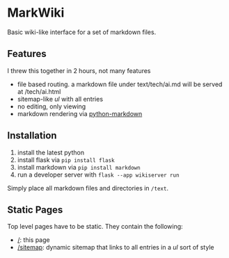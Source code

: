 # MarkWiki
Basic wiki-like interface for a set of markdown files.

## Features
I threw this together in 2 hours, not many features

- file based routing. a markdown file under text/tech/ai.md will be served at /tech/ai.html
- sitemap-like *ul* with all entries
- no editing, only viewing
- markdown rendering via [python-markdown](https://www.linode.com/docs/guides/how-to-use-python-markdown-to-convert-markdown-to-html/)

## Installation
1. install the latest python
2. install flask via `pip install flask`
3. install markdown via `pip install markdown`
4. run a developer server with `flask --app wikiserver run`

Simply place all markdown files and directories in `/text`.


## Static Pages
Top level pages have to be static. They contain the following:

- [/](/): this page
- [/sitemap](/sitemap): dynamic sitemap that links to all entries in a *ul* sort of style